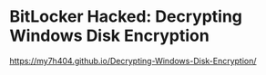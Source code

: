 # BitLocker Hacked: Decrypting Windows Disk Encryption
https://my7h404.github.io/Decrypting-Windows-Disk-Encryption/
